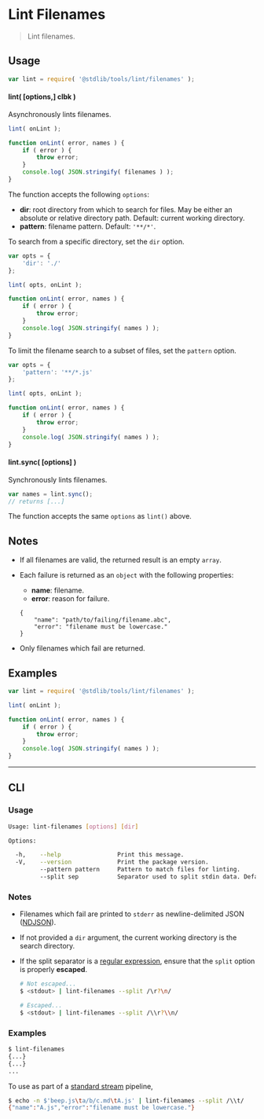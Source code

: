 # Lint Filenames

> Lint filenames.


<section class="usage">

## Usage

``` javascript
var lint = require( '@stdlib/tools/lint/filenames' );
```

#### lint( \[options,\] clbk )

Asynchronously lints filenames.

``` javascript
lint( onLint );

function onLint( error, names ) {
    if ( error ) {
        throw error;
    }
    console.log( JSON.stringify( filenames ) );
}
```

The function accepts the following `options`:

* __dir__: root directory from which to search for files. May be either an absolute or relative directory path. Default: current working directory.
* __pattern__: filename pattern. Default: `'**/*'`.

To search from a specific directory, set the `dir` option.

``` javascript
var opts = {
    'dir': './'
};

lint( opts, onLint );

function onLint( error, names ) {
    if ( error ) {
        throw error;
    }
    console.log( JSON.stringify( names ) );
}
```

To limit the filename search to a subset of files, set the `pattern` option.

``` javascript
var opts = {
    'pattern': '**/*.js'
};

lint( opts, onLint );

function onLint( error, names ) {
    if ( error ) {
        throw error;
    }
    console.log( JSON.stringify( names ) );
}
```


#### lint.sync( \[options\] )

Synchronously lints filenames.

``` javascript
var names = lint.sync();
// returns [...]
```

The function accepts the same `options` as `lint()` above.

</section>

<!-- /.usage -->


<section class="notes">

## Notes

* If all filenames are valid, the returned result is an empty `array`.

* Each failure is returned as an `object` with the following properties:

  - __name__: filename.
  - __error__: reason for failure.

  ``` text
  {
      "name": "path/to/failing/filename.abc",
      "error": "filename must be lowercase."
  }
  ```

* Only filenames which fail are returned.


</section>

<!-- /.notes -->


<section class="examples">

## Examples

``` javascript
var lint = require( '@stdlib/tools/lint/filenames' );

lint( onLint );

function onLint( error, names ) {
    if ( error ) {
        throw error;
    }
    console.log( JSON.stringify( names ) );
}
```

</section>

<!-- /.examples -->


---

<section class="cli">

## CLI

<section class="usage">

### Usage

``` bash
Usage: lint-filenames [options] [dir]

Options:

  -h,    --help                Print this message.
  -V,    --version             Print the package version.
         --pattern pattern     Pattern to match files for linting.
         --split sep           Separator used to split stdin data. Default: /\\r?\\n/.
```

</section>

<!-- /.usage -->


<section class="notes">

### Notes

* Filenames which fail are printed to `stderr` as newline-delimited JSON ([NDJSON][ndjson]).

* If not provided a `dir` argument, the current working directory is the search directory.

* If the split separator is a [regular expression][regexp], ensure that the `split` option is properly __escaped__.

  ``` bash
  # Not escaped...
  $ <stdout> | lint-filenames --split /\r?\n/

  # Escaped...
  $ <stdout> | lint-filenames --split /\\r?\\n/
  ```

</section>

<!-- /.notes -->


<section class="examples">

### Examples

``` bash
$ lint-filenames
{...}
{...}
...
```

To use as part of a [standard stream][standard-stream] pipeline,

``` bash
$ echo -n $'beep.js\ta/b/c.md\tA.js' | lint-filenames --split /\\t/
{"name":"A.js","error":"filename must be lowercase."}
```

</section>

<!-- /.examples -->

</section>

<!-- /.cli -->


<section class="links">

[ndjson]: http://ndjson.org/
[regexp]: https://developer.mozilla.org/en-US/docs/Web/JavaScript/Guide/Regular_Expressions
[standard-stream]: http://en.wikipedia.org/wiki/Pipeline_%28Unix%29

</section>

<!-- /.links -->
